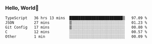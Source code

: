 
### Hello, World🐤

<!--START_SECTION:waka-->

```txt
TypeScript   36 hrs 13 mins  ████████████████████████▒   97.09 %
JSON         27 mins         ▒░░░░░░░░░░░░░░░░░░░░░░░░   01.23 %
Git Config   17 mins         ▒░░░░░░░░░░░░░░░░░░░░░░░░   00.80 %
C            12 mins         ░░░░░░░░░░░░░░░░░░░░░░░░░   00.57 %
Other        1 min           ░░░░░░░░░░░░░░░░░░░░░░░░░   00.09 %
```

<!--END_SECTION:waka-->
